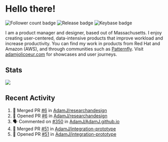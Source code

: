 # Hello there!

![Follower count badge](https://img.shields.io/github/followers/adamj?style=for-the-badge&logo=GitHub&logoColor=%23fff&link=https%3A%2F%2Fwww.github.com%2Fadamj)
![Release badge](https://img.shields.io/github/v/release/adamj/adamj?style=for-the-badge&logo=GitHub&logoColor=%23fff)
![Keybase badge](https://img.shields.io/keybase/pgp/mindreeper2420?style=for-the-badge&logo=keybase&logoColor=%23fff)

I am a product manager and designer, based out of Massachusetts. I enjoy creating user-centered, data-intensive products that improve workload and increase productivity. You can find my work in products from Red Hat and Amazon (AWS), and through communities such as [Patternfly](https://www.patternfly.org). Visit [adamjolicoeur.com](https://www.adamjolicoeur.com) for showcases and user journeys.

<!--
> Recent Activity automated using [GitHub Activity Readme Workflow](https://github.com/marketplace/actions/github-activity-readme)
> Icons from [Simple Icons](https://simpleicons.org)
> Badges from [Shields.io](https://shields.io)
> Readme Stats from [Readme Stats Workflow](https://github.com/anuraghazra/github-readme-stats)
-->

## Stats

<!-- Advanced stats -->
<picture>
  <source
    srcset="https://github-readme-stats.vercel.app/api?username=adamj&rank_icon=github&show_icons=true&theme=dark"
    media="(prefers-color-scheme: dark)"
  />
  <source
    srcset="https://github-readme-stats.vercel.app/api?username=adamj&rank_icon=github&show_icons=true"
    media="(prefers-color-scheme: light), (prefers-color-scheme: no-preference)"
  />
  <img src="https://github-readme-stats.vercel.app/api?username=adamj&rank_icon=github&show_icons=true" />
</picture>

## Recent Activity
<!-- Updates Every Monday at 6PM UTC (1PM EST) -->

<!--START_SECTION:activity-->
1. 🎉 Merged PR [#6](https://github.com/AdamJ/researchandesign/pull/6) in [AdamJ/researchandesign](https://github.com/AdamJ/researchandesign)
2. 💪 Opened PR [#6](https://github.com/AdamJ/researchandesign/pull/6) in [AdamJ/researchandesign](https://github.com/AdamJ/researchandesign)
3. 🗣 Commented on [#350](https://github.com/AdamJ/AdamJ.github.io/pull/350#issuecomment-3015331849) in [AdamJ/AdamJ.github.io](https://github.com/AdamJ/AdamJ.github.io)
4. 🎉 Merged PR [#51](https://github.com/AdamJ/integration-prototype/pull/51) in [AdamJ/integration-prototype](https://github.com/AdamJ/integration-prototype)
5. 💪 Opened PR [#51](https://github.com/AdamJ/integration-prototype/pull/51) in [AdamJ/integration-prototype](https://github.com/AdamJ/integration-prototype)
<!--END_SECTION:activity-->
